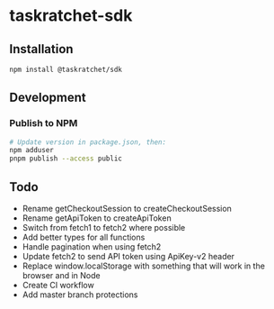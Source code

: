 # taskratchet-sdk

## Installation

```sh
npm install @taskratchet/sdk
```

## Development

### Publish to NPM

```sh
# Update version in package.json, then:
npm adduser
pnpm publish --access public
```

## Todo

- Rename getCheckoutSession to createCheckoutSession
- Rename getApiToken to createApiToken
- Switch from fetch1 to fetch2 where possible
- Add better types for all functions
- Handle pagination when using fetch2
- Update fetch2 to send API token using ApiKey-v2 header
- Replace window.localStorage with something that will work in the browser and in Node
- Create CI workflow
- Add master branch protections
